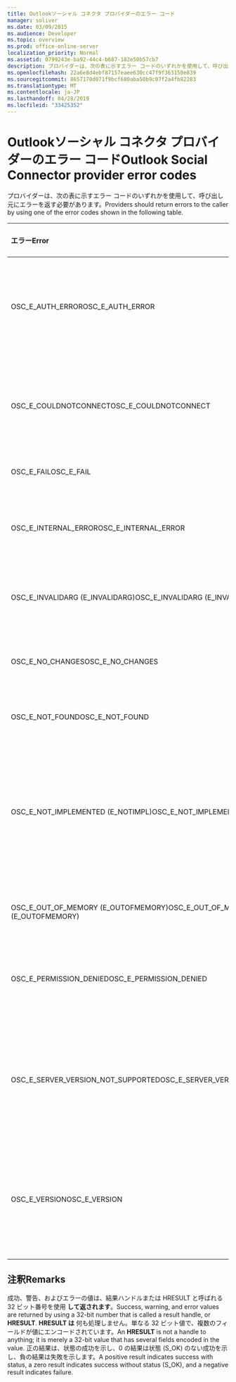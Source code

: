 ```yaml
---
title: Outlookソーシャル コネクタ プロバイダーのエラー コード
manager: soliver
ms.date: 03/09/2015
ms.audience: Developer
ms.topic: overview
ms.prod: office-online-server
localization_priority: Normal
ms.assetid: 0799243e-ba92-44c4-b687-182e50b57cb7
description: プロバイダーは、次の表に示すエラー コードのいずれかを使用して、呼び出し元にエラーを返す必要があります。
ms.openlocfilehash: 22a6e8d4ebf87157eaee630cc47f9f363150e839
ms.sourcegitcommit: 8657170d071f9bcf680aba50b9c07f2a4fb82283
ms.translationtype: MT
ms.contentlocale: ja-JP
ms.lasthandoff: 04/28/2019
ms.locfileid: "33425352"
---
```

# <a name="outlook-social-connector-provider-error-codes"></a><span data-ttu-id="23a32-103">Outlookソーシャル コネクタ プロバイダーのエラー コード</span><span class="sxs-lookup"><span data-stu-id="23a32-103">Outlook Social Connector provider error codes</span></span>

<span data-ttu-id="23a32-104">プロバイダーは、次の表に示すエラー コードのいずれかを使用して、呼び出し元にエラーを返す必要があります。</span><span class="sxs-lookup"><span data-stu-id="23a32-104">Providers should return errors to the caller by using one of the error codes shown in the following table.</span></span> 
  
|<span data-ttu-id="23a32-105">**エラー**</span><span class="sxs-lookup"><span data-stu-id="23a32-105">**Error**</span></span>|<span data-ttu-id="23a32-106">**エラー コード (16 進数)**</span><span class="sxs-lookup"><span data-stu-id="23a32-106">**Error code (hexadecimal)**</span></span>|<span data-ttu-id="23a32-107">**説明**</span><span class="sxs-lookup"><span data-stu-id="23a32-107">**Description**</span></span>|
|:-----|:-----|:-----|
|<span data-ttu-id="23a32-108">OSC_E_AUTH_ERROR</span><span class="sxs-lookup"><span data-stu-id="23a32-108">OSC_E_AUTH_ERROR</span></span>  <br/> |<span data-ttu-id="23a32-109">0x80041404</span><span class="sxs-lookup"><span data-stu-id="23a32-109">0x80041404</span></span>  <br/> |<span data-ttu-id="23a32-110">ソーシャル ネットワーク サイトのネットワークで認証に失敗しました。</span><span class="sxs-lookup"><span data-stu-id="23a32-110">Authentication failed on the network of the social network site.</span></span>  <br/> |
|<span data-ttu-id="23a32-111">OSC_E_COULDNOTCONNECT</span><span class="sxs-lookup"><span data-stu-id="23a32-111">OSC_E_COULDNOTCONNECT</span></span>  <br/> |<span data-ttu-id="23a32-112">0x80041402</span><span class="sxs-lookup"><span data-stu-id="23a32-112">0x80041402</span></span>  <br/> |<span data-ttu-id="23a32-113">ソーシャル ネットワーク サイトへの接続に使用できる接続はありません。</span><span class="sxs-lookup"><span data-stu-id="23a32-113">No connection is available to connect to the social network site.</span></span>  <br/> |
|<span data-ttu-id="23a32-114">OSC_E_FAIL</span><span class="sxs-lookup"><span data-stu-id="23a32-114">OSC_E_FAIL</span></span>  <br/> |<span data-ttu-id="23a32-115">0x80004005</span><span class="sxs-lookup"><span data-stu-id="23a32-115">0x80004005</span></span>  <br/> |<span data-ttu-id="23a32-116">一般的なエラー エラー。</span><span class="sxs-lookup"><span data-stu-id="23a32-116">General failure error.</span></span>  <br/> |
|<span data-ttu-id="23a32-117">OSC_E_INTERNAL_ERROR</span><span class="sxs-lookup"><span data-stu-id="23a32-117">OSC_E_INTERNAL_ERROR</span></span>  <br/> |<span data-ttu-id="23a32-118">0x80041400</span><span class="sxs-lookup"><span data-stu-id="23a32-118">0x80041400</span></span>  <br/> |<span data-ttu-id="23a32-119">無効な操作が原因で内部エラーが発生しました。</span><span class="sxs-lookup"><span data-stu-id="23a32-119">An internal error occurred because of an invalid operation.</span></span>  <br/> |
|<span data-ttu-id="23a32-120">OSC_E_INVALIDARG (E_INVALIDARG)</span><span class="sxs-lookup"><span data-stu-id="23a32-120">OSC_E_INVALIDARG (E_INVALIDARG)</span></span>  <br/> |<span data-ttu-id="23a32-121">0x80070057</span><span class="sxs-lookup"><span data-stu-id="23a32-121">0x80070057</span></span>  <br/> |<span data-ttu-id="23a32-122">関数に無効な引数が渡された。</span><span class="sxs-lookup"><span data-stu-id="23a32-122">An invalid argument was passed to a function.</span></span>  <br/> |
|<span data-ttu-id="23a32-123">OSC_E_NO_CHANGES</span><span class="sxs-lookup"><span data-stu-id="23a32-123">OSC_E_NO_CHANGES</span></span>  <br/> |<span data-ttu-id="23a32-124">0x80041406</span><span class="sxs-lookup"><span data-stu-id="23a32-124">0x80041406</span></span>  <br/> |<span data-ttu-id="23a32-125">前回の同期以降、変更は発生してこない。</span><span class="sxs-lookup"><span data-stu-id="23a32-125">No changes have occurred since the last synchronization.</span></span>  <br/> |
|<span data-ttu-id="23a32-126">OSC_E_NOT_FOUND</span><span class="sxs-lookup"><span data-stu-id="23a32-126">OSC_E_NOT_FOUND</span></span>  <br/> |<span data-ttu-id="23a32-127">0x80041405</span><span class="sxs-lookup"><span data-stu-id="23a32-127">0x80041405</span></span>  <br/> |<span data-ttu-id="23a32-128">リソースが見つかりません。</span><span class="sxs-lookup"><span data-stu-id="23a32-128">A resource cannot be found.</span></span>  <br/> |
|<span data-ttu-id="23a32-129">OSC_E_NOT_IMPLEMENTED (E_NOTIMPL)</span><span class="sxs-lookup"><span data-stu-id="23a32-129">OSC_E_NOT_IMPLEMENTED (E_NOTIMPL)</span></span>  <br/> |<span data-ttu-id="23a32-130">0x80004001</span><span class="sxs-lookup"><span data-stu-id="23a32-130">0x80004001</span></span>  <br/> |<span data-ttu-id="23a32-131">ソーシャル ネットワーク サイトへの要求は有効ですが、ソーシャル ネットワーク サイトによって実装されていません。</span><span class="sxs-lookup"><span data-stu-id="23a32-131">The request to the social network site is valid but has not been implemented by the social network site.</span></span>  <br/> |
|<span data-ttu-id="23a32-132">OSC_E_OUT_OF_MEMORY (E_OUTOFMEMORY)</span><span class="sxs-lookup"><span data-stu-id="23a32-132">OSC_E_OUT_OF_MEMORY (E_OUTOFMEMORY)</span></span>  <br/> |<span data-ttu-id="23a32-133">0x8007000E</span><span class="sxs-lookup"><span data-stu-id="23a32-133">0x8007000E</span></span>  <br/> |<span data-ttu-id="23a32-134">メモリ切れエラーが発生しました。</span><span class="sxs-lookup"><span data-stu-id="23a32-134">An out-of-memory error occurred.</span></span>  <br/> |
|<span data-ttu-id="23a32-135">OSC_E_PERMISSION_DENIED</span><span class="sxs-lookup"><span data-stu-id="23a32-135">OSC_E_PERMISSION_DENIED</span></span>  <br/> |<span data-ttu-id="23a32-136">0x80041403</span><span class="sxs-lookup"><span data-stu-id="23a32-136">0x80041403</span></span>  <br/> |<span data-ttu-id="23a32-137">OSC プロバイダーは、リソースのアクセス許可を拒否しました。</span><span class="sxs-lookup"><span data-stu-id="23a32-137">The OSC provider denied permission for the resource.</span></span>  <br/> |
|<span data-ttu-id="23a32-138">OSC_E_SERVER_VERSION_NOT_SUPPORTED</span><span class="sxs-lookup"><span data-stu-id="23a32-138">OSC_E_SERVER_VERSION_NOT_SUPPORTED</span></span>  <br/> |<span data-ttu-id="23a32-139">0x80041406</span><span class="sxs-lookup"><span data-stu-id="23a32-139">0x80041406</span></span>  <br/> |<span data-ttu-id="23a32-140">ソーシャル ネットワーク アカウントを構成するサーバーのバージョンはサポートされていません。</span><span class="sxs-lookup"><span data-stu-id="23a32-140">The version of the server to configure the social network account is not supported.</span></span>  <br/> |
|<span data-ttu-id="23a32-141">OSC_E_VERSION</span><span class="sxs-lookup"><span data-stu-id="23a32-141">OSC_E_VERSION</span></span>  <br/> |<span data-ttu-id="23a32-142">0x80041401</span><span class="sxs-lookup"><span data-stu-id="23a32-142">0x80041401</span></span>  <br/> |<span data-ttu-id="23a32-143">プロバイダーは、このバージョンの OSC プロバイダーの機能拡張をサポートしていない。</span><span class="sxs-lookup"><span data-stu-id="23a32-143">The provider does not support this version of OSC provider extensibility.</span></span>  <br/> |
   
## <a name="remarks"></a><span data-ttu-id="23a32-144">注釈</span><span class="sxs-lookup"><span data-stu-id="23a32-144">Remarks</span></span>

<span data-ttu-id="23a32-145">成功、警告、およびエラーの値は、結果ハンドルまたは HRESULT と呼ばれる 32 ビット番号を使用 **して返されます**。</span><span class="sxs-lookup"><span data-stu-id="23a32-145">Success, warning, and error values are returned by using a 32-bit number that is called a result handle, or **HRESULT**.</span></span> <span data-ttu-id="23a32-146">**HRESULT は** 何も処理しません。単なる 32 ビット値で、複数のフィールドが値にエンコードされています。</span><span class="sxs-lookup"><span data-stu-id="23a32-146">An **HRESULT** is not a handle to anything; it is merely a 32-bit value that has several fields encoded in the value.</span></span> <span data-ttu-id="23a32-147">正の結果は、状態の成功を示し、0 の結果は状態 (S_OK) のない成功を示し、負の結果は失敗を示します。</span><span class="sxs-lookup"><span data-stu-id="23a32-147">A positive result indicates success with status, a zero result indicates success without status (S_OK), and a negative result indicates failure.</span></span> 
  

